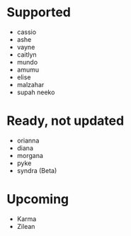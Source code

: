 # Supported
- cassio
- ashe
- vayne
- caitlyn
- mundo
- amumu
- elise
- malzahar
- supah neeko
# Ready, not updated
- orianna
- diana
- morgana
- pyke
- syndra (Beta)
# Upcoming
- Karma
- Zilean
